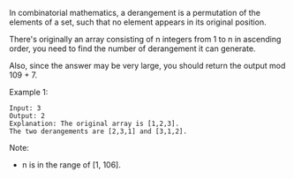 In combinatorial mathematics, a derangement is a permutation of the elements of a set, such that no element appears in its original position.

There's originally an array consisting of n integers from 1 to n in ascending order, you need to find the number of derangement it can generate.

Also, since the answer may be very large, you should return the output mod 109 + 7.

Example 1:

~~~
Input: 3
Output: 2
Explanation: The original array is [1,2,3].
The two derangements are [2,3,1] and [3,1,2].
~~~

Note:

* n is in the range of [1, 106].
